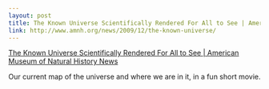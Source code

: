 ```yaml
--- 
layout: post
title: The Known Universe Scientifically Rendered For All to See | American Museum of Natural History News
link: http://www.amnh.org/news/2009/12/the-known-universe/
---
```

<a href="http://www.amnh.org/news/2009/12/the-known-universe/">The
Known Universe Scientifically Rendered For All to See | American
Museum of Natural History News</a>

<p>Our current map of the universe and where we are in it, in a fun
short movie.</p>
